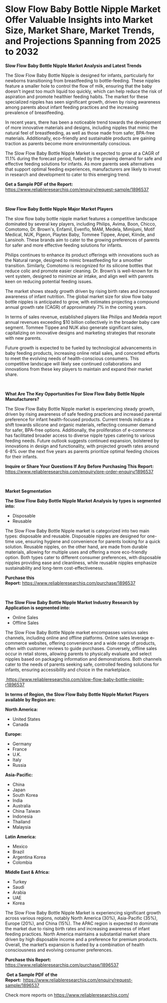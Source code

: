 <p><h1>Slow Flow Baby Bottle Nipple Market Offer Valuable Insights into Market Size, Market Share, Market Trends, and Projections Spanning from 2025 to 2032</h1></p><p><strong>Slow Flow Baby Bottle Nipple Market Analysis and Latest Trends</strong></p>
<p><p>The Slow Flow Baby Bottle Nipple is designed for infants, particularly for newborns transitioning from breastfeeding to bottle-feeding. These nipples feature a smaller hole to control the flow of milk, ensuring that the baby doesn't ingest too much liquid too quickly, which can help reduce the risk of aspiration and promote healthier feeding habits. The market for these specialized nipples has seen significant growth, driven by rising awareness among parents about infant feeding practices and the increasing prevalence of breastfeeding.</p><p>In recent years, there has been a noticeable trend towards the development of more innovative materials and designs, including nipples that mimic the natural feel of breastfeeding, as well as those made from safer, BPA-free materials. Additionally, eco-friendly and sustainable products are gaining traction as parents become more environmentally conscious. </p><p>The Slow Flow Baby Bottle Nipple Market is expected to grow at a CAGR of 11.1% during the forecast period, fueled by the growing demand for safe and effective feeding solutions for infants. As more parents seek alternatives that support optimal feeding experiences, manufacturers are likely to invest in research and development to cater to this emerging trend.</p></p>
<p><strong>Get a Sample PDF of the Report:&nbsp;</strong> <a href="https://www.reliableresearchiq.com/enquiry/request-sample/1896537?utm_campaign=2853&utm_medium=2&utm_source=Github&utm_content=ia&utm_term=06042025&utm_id=slow-flow-baby-bottle-nipple">https://www.reliableresearchiq.com/enquiry/request-sample/1896537</a></p>
<p>&nbsp;</p>
<p><strong>Slow Flow Baby Bottle Nipple Major Market Players</strong></p>
<p><p>The slow flow baby bottle nipple market features a competitive landscape dominated by several key players, including Philips, Avima, Boon, Chicco, Comotomo, Dr. Brown's, Enfamil, Evenflo, MAM, Medela, Mimijumi, Motif Medical, NUK, Pigeon, Playtex Baby, Tommee Tippee, Anpei, Kiinde, and Lansinoh. These brands aim to cater to the growing preferences of parents for safer and more effective feeding solutions for infants.</p><p>Philips continues to enhance its product offerings with innovations such as the Natural range, designed to mimic breastfeeding for a smoother transition. Similarly, Comotomo is recognized for its silicone bottles that reduce colic and promote easier cleaning. Dr. Brown’s is well-known for its vent system, designed to minimize air intake, and align well with parents keen on reducing potential feeding issues.</p><p>The market shows steady growth driven by rising birth rates and increased awareness of infant nutrition. The global market size for slow flow baby bottle nipples is anticipated to grow, with estimates projecting a compound annual growth rate (CAGR) of approximately 7% in the coming years. </p><p>In terms of sales revenue, established players like Philips and Medela report annual revenues exceeding $10 billion collectively in the broader baby care segment. Tommee Tippee and NUK also generate significant sales, capitalizing on innovative designs and marketing strategies that resonate with new parents.</p><p>Future growth is expected to be fueled by technological advancements in baby feeding products, increasing online retail sales, and concerted efforts to meet the evolving needs of health-conscious consumers. This competitive landscape will likely see continued collaborations and innovations from these key players to maintain and expand their market share.</p></p>
<p>&nbsp;</p>
<p><strong>What Are The Key Opportunities For Slow Flow Baby Bottle Nipple Manufacturers?</strong></p>
<p><p>The Slow Flow Baby Bottle Nipple market is experiencing steady growth, driven by rising awareness of safe feeding practices and increased parental preference for infant health-focused products. Current trends indicate a shift towards silicone and organic materials, reflecting consumer demand for safer, BPA-free options. Additionally, the proliferation of e-commerce has facilitated broader access to diverse nipple types catering to various feeding needs. Future outlook suggests continued expansion, bolstered by innovations in design and functionality, with projected growth rates around 6-8% over the next five years as parents prioritize optimal feeding choices for their infants.</p></p>
<p><strong>Inquire or Share Your Questions If Any Before Purchasing This Report:</strong> <a href="https://www.reliableresearchiq.com/enquiry/pre-order-enquiry/1896537?utm_campaign=2853&utm_medium=2&utm_source=Github&utm_content=ia&utm_term=06042025&utm_id=slow-flow-baby-bottle-nipple">https://www.reliableresearchiq.com/enquiry/pre-order-enquiry/1896537</a></p>
<p>&nbsp;</p>
<p><strong>Market Segmentation</strong></p>
<p><strong>The Slow Flow Baby Bottle Nipple Market Analysis by types is segmented into:</strong></p>
<p><ul><li>Disposable</li><li>Reusable</li></ul></p>
<p><p>The Slow Flow Baby Bottle Nipple market is categorized into two main types: disposable and reusable. Disposable nipples are designed for one-time use, ensuring hygiene and convenience for parents looking for a quick solution. Reusable nipples, on the other hand, are made from durable materials, allowing for multiple uses and offering a more eco-friendly option. Both types cater to different consumer preferences, with disposable nipples providing ease and cleanliness, while reusable nipples emphasize sustainability and long-term cost-effectiveness.</p></p>
<p><strong>Purchase this Report:&nbsp;</strong><a href="https://www.reliableresearchiq.com/purchase/1896537?utm_campaign=2853&utm_medium=2&utm_source=Github&utm_content=ia&utm_term=06042025&utm_id=slow-flow-baby-bottle-nipple">https://www.reliableresearchiq.com/purchase/1896537</a></p>
<p>&nbsp;</p>
<p><strong>The Slow Flow Baby Bottle Nipple Market Industry Research by Application is segmented into:</strong></p>
<p><ul><li>Online Sales</li><li>Offline Sales</li></ul></p>
<p><p>The Slow Flow Baby Bottle Nipple market encompasses various sales channels, including online and offline platforms. Online sales leverage e-commerce websites, offering convenience and a wide range of products, often with customer reviews to guide purchases. Conversely, offline sales occur in retail stores, allowing parents to physically evaluate and select nipples based on packaging information and demonstrations. Both channels cater to the needs of parents seeking safe, controlled feeding solutions for infants, ensuring accessibility and choice in the marketplace.</p></p>
<p><a href="https://www.reliableresearchiq.com/slow-flow-baby-bottle-nipple-r1896537?utm_campaign=2853&utm_medium=2&utm_source=Github&utm_content=ia&utm_term=06042025&utm_id=slow-flow-baby-bottle-nipple">&nbsp;https://www.reliableresearchiq.com/slow-flow-baby-bottle-nipple-r1896537</a></p>
<p><strong>In terms of Region, the Slow Flow Baby Bottle Nipple Market Players available by Region are:</strong></p>
<p>
    <p> <strong> North America: </strong>
        <ul>
            <li>United States</li>
            <li>Canada</li>
        </ul>
        </p> 
    <p> <strong> Europe: </strong>
        <ul>
            <li>Germany</li>
            <li>France</li>
            <li>U.K.</li>
            <li>Italy</li>
            <li>Russia</li>
        </ul>
        </p> 
    <p> <strong> Asia-Pacific: </strong>
        <ul>
            <li>China</li>
            <li>Japan</li>
            <li>South Korea</li>
            <li>India</li>
            <li>Australia</li>
            <li>China Taiwan</li>
            <li>Indonesia</li>
            <li>Thailand</li>
            <li>Malaysia</li>
        </ul>
        </p> 
    <p> <strong> Latin America: </strong>
        <ul>
            <li>Mexico</li>
            <li>Brazil</li>
            <li>Argentina Korea</li>
            <li>Colombia</li>
        </ul>
        </p> 
    <p> <strong> Middle East & Africa: </strong>
        <ul>
            <li>Turkey</li>
            <li>Saudi</li>
            <li>Arabia</li>
            <li>UAE</li>
            <li>Korea</li>
        </ul>
    </p>
    </p>
<p><p>The Slow Flow Baby Bottle Nipple Market is experiencing significant growth across various regions, notably North America (30%), Asia-Pacific (35%), Europe (20%), and China (15%). The APAC region is expected to dominate the market due to rising birth rates and increasing awareness of infant feeding practices. North America maintains a substantial market share driven by high disposable income and a preference for premium products. Overall, the market’s expansion is fueled by a combination of health consciousness and evolving consumer preferences.</p></p>
<p><strong>Purchase this Report: </strong><a href="https://www.reliableresearchiq.com/purchase/1896537?utm_campaign=2853&utm_medium=2&utm_source=Github&utm_content=ia&utm_term=06042025&utm_id=slow-flow-baby-bottle-nipple">https://www.reliableresearchiq.com/purchase/1896537</a></p>
<p>&nbsp;<strong>Get a Sample PDF of the Report:&nbsp;&nbsp;</strong><a href="https://www.reliableresearchiq.com/enquiry/request-sample/1896537?utm_campaign=2853&utm_medium=2&utm_source=Github&utm_content=ia&utm_term=06042025&utm_id=slow-flow-baby-bottle-nipple">https://www.reliableresearchiq.com/enquiry/request-sample/1896537</a></p>
<p><strong></strong></p>
<p>Check more reports on <a href="https://www.reliableresearchiq.com/?utm_campaign=2853&utm_medium=2&utm_source=Github&utm_content=ia&utm_term=06042025&utm_id=slow-flow-baby-bottle-nipple">https://www.reliableresearchiq.com/</a></p>